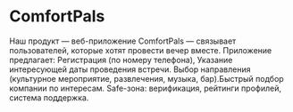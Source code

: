 # ComfortPals
Наш продукт — веб-приложение ComfortPals — связывает пользователей, которые хотят провести вечер вместе. Приложение предлагает: Регистрация (по номеру телефона), Указание интересующей даты проведения встречи. Выбор направления (культурное мероприятие, развлечения, музыка, бар).Быстрый подбор компании по интересам. Safe-зона: верификация, рейтинги профилей, система поддержка.
